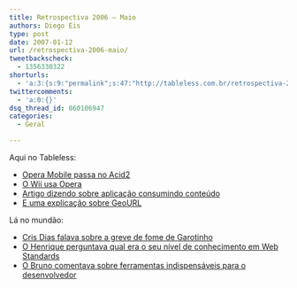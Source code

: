 ```yaml
---
title: Retrospectiva 2006 – Maio
authors: Diego Eis
type: post
date: 2007-01-12
url: /retrospectiva-2006-maio/
tweetbackscheck:
  - 1356330322
shorturls:
  - 'a:3:{s:9:"permalink";s:47:"http://tableless.com.br/retrospectiva-2006-maio";s:7:"tinyurl";s:26:"http://tinyurl.com/3lu7t8b";s:4:"isgd";s:19:"http://is.gd/i87SO9";}'
twittercomments:
  - 'a:0:{}'
dsq_thread_id: 860106947
categories:
  - Geral

---
```

Aqui no Tableless:

  * [Opera Mobile passa no Acid2][1]
  * [O Wii usa Opera][2]
  * [Artigo dizendo sobre aplicação consumindo conteúdo][3]
  * [E uma explicação sobre GeoURL][4]

Lá no mundão:

  * [Cris Dias falava sobre a greve de fome de Garotinho][5]
  * [O Henrique perguntava qual era o seu nível de conhecimento em Web Standards][6]
  * [O Bruno comentava sobre ferramentas indispensáveis para o desenvolvedor][7]

 [1]: http://tableless.com.br/opera-mobile-passa-no-acid2
 [2]: http://tableless.com.br/wii-usando-opera
 [3]: http://tableless.com.br/aplicacoes-comem-conteudo
 [4]: http://tableless.com.br/geourl-explicadinho
 [5]: http://www.crisdias.com/2006/05/01/garotinho-o-martir/
 [6]: http://www.revolucao.etc.br/archives/qual-o-seu-nivel-de-conhecimento-de-web-standards/
 [7]: http://brunotorres.net/ferramentas-indispensaveis-desenvolvedor-web